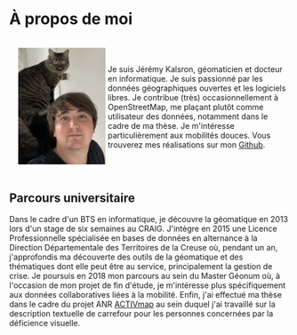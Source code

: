 # À propos de moi

<div style="display: flex; align-items: center;">
  <div style="flex: 0 0 auto;">
      <img src="../images/profile.jpeg" style="height: 15em; width: auto; padding: 10%;" alt="Une personne regarde la caméra en souriant, assis sur une chaise de bureau avec un chat sur le dossier." />
  </div>
  <div style="margin-left: 20px;">
      <p>Je suis Jérémy Kalsron, géomaticien et docteur en informatique. Je suis passionné par les données géographiques ouvertes et les logiciels libres. Je contribue (très) occasionnellement à OpenStreetMap, me plaçant plutôt comme utilisateur des données, notamment dans le cadre de ma thèse. Je m'intéresse particulièrement aux mobilités douces. Vous trouverez mes réalisations sur mon <a href="https://github.com/jeremyk6">Github</a>.</p>
  </div>
</div>

## Parcours universitaire

Dans le cadre d'un BTS en informatique, je découvre la géomatique en 2013 lors d'un stage de six semaines au CRAIG. J'intègre en 2015 une Licence Professionnelle spécialisée en bases de données en alternance à la Direction Départementale des Territoires de la Creuse où, pendant un an, j'approfondis ma découverte des outils de la géomatique et des thématiques dont elle peut être au service, principalement la gestion de crise. Je poursuis en 2018 mon parcours au sein du Master Géonum où, à l'occasion de mon projet de fin d'étude, je m'intéresse plus spécifiquement aux données collaboratives liées à la mobilité. Enfin, j'ai effectué ma thèse dans le cadre du projet ANR [ACTIVmap](https://activmap.limos.fr) au sein duquel j'ai travaillé sur la description textuelle de carrefour pour les personnes concernées par la déficience visuelle.